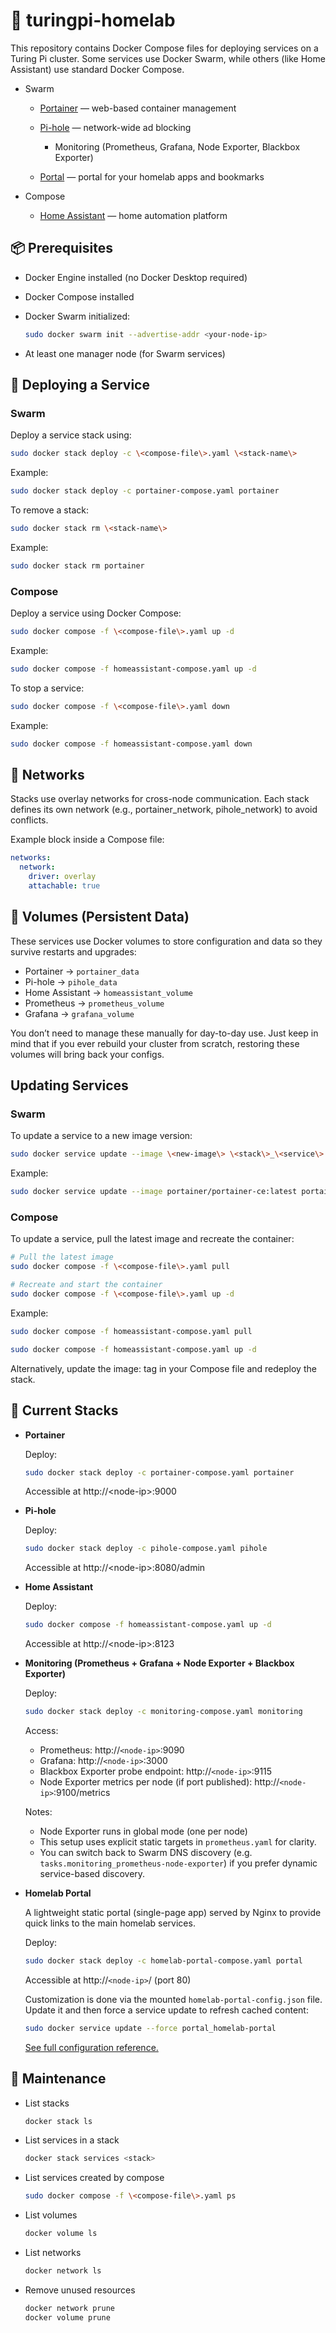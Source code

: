 <!-- markdownlint-disable MD024 -->

# 🐋 turingpi-homelab

This repository contains Docker Compose files for deploying services on a Turing Pi cluster. Some services use Docker Swarm, while others (like Home Assistant) use standard Docker Compose.

- Swarm

  - [Portainer](https://www.portainer.io) — web-based container management
  - [Pi-hole](https://pi-hole.net) — network-wide ad blocking

    - Monitoring (Prometheus, Grafana, Node Exporter, Blackbox Exporter)

  - [Portal](https://github.com/kmasouri/homelab-portal) — portal for your homelab apps and bookmarks

- Compose
  - [Home Assistant](https://www.home-assistant.io) — home automation platform

## 📦 Prerequisites

- Docker Engine installed (no Docker Desktop required)
- Docker Compose installed
- Docker Swarm initialized:

  ```bash
  sudo docker swarm init --advertise-addr <your-node-ip>
  ```

- At least one manager node (for Swarm services)

## 🚀 Deploying a Service

### Swarm

Deploy a service stack using:

```bash
sudo docker stack deploy -c \<compose-file\>.yaml \<stack-name\>
```

Example:

```bash
sudo docker stack deploy -c portainer-compose.yaml portainer
```

To remove a stack:

```bash
sudo docker stack rm \<stack-name\>
```

Example:

```bash
sudo docker stack rm portainer
```

### Compose

Deploy a service using Docker Compose:

```bash
sudo docker compose -f \<compose-file\>.yaml up -d
```

Example:

```bash
sudo docker compose -f homeassistant-compose.yaml up -d
```

To stop a service:

```bash
sudo docker compose -f \<compose-file\>.yaml down
```

Example:

```bash
sudo docker compose -f homeassistant-compose.yaml down
```

## 🔗 Networks

Stacks use overlay networks for cross-node communication. Each stack defines its own network (e.g., portainer_network, pihole_network) to avoid conflicts.

Example block inside a Compose file:

```yaml
networks:
  network:
    driver: overlay
    attachable: true
```

## 💾 Volumes (Persistent Data)

These services use Docker volumes to store configuration and data so they survive restarts and upgrades:

- Portainer → `portainer_data`
- Pi-hole → `pihole_data`
- Home Assistant → `homeassistant_volume`
- Prometheus → `prometheus_volume`
- Grafana → `grafana_volume`

You don’t need to manage these manually for day-to-day use. Just keep in mind that if you ever rebuild your cluster from scratch, restoring these volumes will bring back your configs.

## Updating Services

### Swarm

To update a service to a new image version:

```bash
sudo docker service update --image \<new-image\> \<stack\>_\<service\>
```

Example:

```bash
sudo docker service update --image portainer/portainer-ce:latest portainer_portainer
```

### Compose

To update a service, pull the latest image and recreate the container:

```bash
# Pull the latest image
sudo docker compose -f \<compose-file\>.yaml pull

# Recreate and start the container
sudo docker compose -f \<compose-file\>.yaml up -d
```

Example:

```bash
sudo docker compose -f homeassistant-compose.yaml pull

sudo docker compose -f homeassistant-compose.yaml up -d
```

Alternatively, update the image: tag in your Compose file and redeploy the stack.

## 📜 Current Stacks

- **Portainer**

  Deploy:

  ```bash
  sudo docker stack deploy -c portainer-compose.yaml portainer
  ```

  Accessible at http://\<node-ip\>:9000

- **Pi-hole**

  Deploy:

  ```bash
  sudo docker stack deploy -c pihole-compose.yaml pihole
  ```

  Accessible at http://\<node-ip\>:8080/admin

- **Home Assistant**

  Deploy:

  ```bash
  sudo docker compose -f homeassistant-compose.yaml up -d
  ```

  Accessible at http://\<node-ip\>:8123

- **Monitoring (Prometheus + Grafana + Node Exporter + Blackbox Exporter)**

  Deploy:

  ```bash
  sudo docker stack deploy -c monitoring-compose.yaml monitoring
  ```

  Access:

  - Prometheus: http://`<node-ip>`:9090
  - Grafana: http://`<node-ip>`:3000
  - Blackbox Exporter probe endpoint: http://`<node-ip>`:9115
  - Node Exporter metrics per node (if port published): http://`<node-ip>`:9100/metrics

  Notes:

  - Node Exporter runs in global mode (one per node)
  - This setup uses explicit static targets in `prometheus.yaml` for clarity.
  - You can switch back to Swarm DNS discovery (e.g. `tasks.monitoring_prometheus-node-exporter`) if you prefer dynamic service-based discovery.

- **Homelab Portal**

  A lightweight static portal (single-page app) served by Nginx to provide quick links to the main homelab services.

  Deploy:

  ```bash
  sudo docker stack deploy -c homelab-portal-compose.yaml portal
  ```

  Accessible at http://`<node-ip>`/ (port 80)

  Customization is done via the mounted `homelab-portal-config.json` file. Update it and then force a service update to refresh cached content:

  ```bash
  sudo docker service update --force portal_homelab-portal
  ```

  [See full configuration reference.](https://github.com/kmasouri/homelab-portal?tab=readme-ov-file#%EF%B8%8F-configuration)

## 🧹 Maintenance

- List stacks

  ```bash
  docker stack ls
  ```

- List services in a stack

  ```bash
  docker stack services <stack>
  ```

- List services created by compose

  ```bash
  sudo docker compose -f \<compose-file\>.yaml ps
  ```

- List volumes

  ```bash
  docker volume ls
  ```

- List networks

  ```bash
  docker network ls
  ```

- Remove unused resources

  ```bash
  docker network prune
  docker volume prune
  ```
